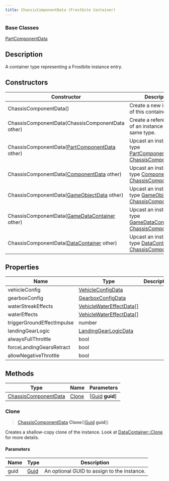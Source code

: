 ```yaml
---
title: ChassisComponentData (Frostbite Container)
---
```

### Base Classes

[PartComponentData](PartComponentData)

## Description

A container type representing a Frostbite instance entry.

## Constructors

| Constructor                                                                     | Description                                                                                                                     |
| ------------------------------------------------------------------------------- | ------------------------------------------------------------------------------------------------------------------------------- |
| ChassisComponentData()                                                          | Create a new instance of this container type.                                                                                   |
| ChassisComponentData(ChassisComponentData other)                                | Create a reference copy of an instance of the same type.                                                                        |
| ChassisComponentData([PartComponentData](PartComponentData) other)              | Upcast an instance of type [PartComponentData](PartComponentData) to [ChassisComponentData](ChassisComponentData).              |
| ChassisComponentData([ComponentData](ComponentData) other)                      | Upcast an instance of type [ComponentData](ComponentData) to [ChassisComponentData](ChassisComponentData).                      |
| ChassisComponentData([GameObjectData](GameObjectData) other)                    | Upcast an instance of type [GameObjectData](GameObjectData) to [ChassisComponentData](ChassisComponentData).                    |
| ChassisComponentData([GameDataContainer](GameDataContainer) other)              | Upcast an instance of type [GameDataContainer](GameDataContainer) to [ChassisComponentData](ChassisComponentData).              |
| ChassisComponentData([DataContainer](/vext/ref/cls/shr/datacontainer) other) | Upcast an instance of type [DataContainer](/vext/ref/cls/shr/datacontainer) to [ChassisComponentData](ChassisComponentData). |

## Properties

| Name                       | Type                                                 | Description |
| -------------------------- | ---------------------------------------------------- | ----------- |
| vehicleConfig              | [VehicleConfigData](VehicleConfigData)               |             |
| gearboxConfig              | [GearboxConfigData](GearboxConfigData)               |             |
| waterStreakEffects         | [VehicleWaterEffectData](VehicleWaterEffectData)\[\] |             |
| waterEffects               | [VehicleWaterEffectData](VehicleWaterEffectData)\[\] |             |
| triggerGroundEffectImpulse | number                                               |             |
| landingGearLogic           | [LandingGearLogicData](LandingGearLogicData)         |             |
| alwaysFullThrottle         | bool                                                 |             |
| forceLandingGearsRetract   | bool                                                 |             |
| allowNegativeThrottle      | bool                                                 |             |

## Methods

| Type                                         | Name            | Parameters                                     |
| -------------------------------------------- | --------------- | ---------------------------------------------- |
| [ChassisComponentData](ChassisComponentData) | [Clone](#clone) | \[[Guid](/vext/ref/cls/shr/guid) **guid**\] |

### Clone

> [ChassisComponentData](ChassisComponentData) **Clone**(\[[Guid](/vext/ref/cls/shr/guid) **guid**\])

Creates a shallow-copy clone of the instance. Look at [DataContainer::Clone](/vext/ref/cls/shr/datacontainer#clone) for more details.

#### Parameters

| Name | Type         | Description                                 |
| ---- | ------------ | ------------------------------------------- |
| guid | [Guid](Guid) | An optional GUID to assign to the instance. |
